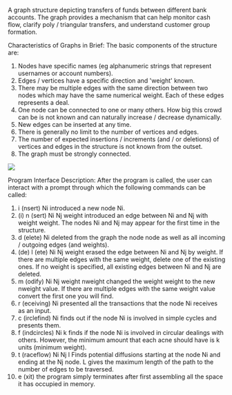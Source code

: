 ﻿A graph structure depicting transfers of funds between different bank accounts. 
The graph provides a mechanism that can help monitor cash flow, clarify poly / triangular transfers, and understand customer group formation.

Characteristics of Graphs in Brief: The basic components of the structure are:
1. Nodes have specific names (eg alphanumeric strings that represent usernames or account numbers).
2. Edges / vertices have a specific direction and 'weight' known.
3. There may be multiple edges with the same direction between two nodes which may have the same numerical weight. Each of these edges represents a deal.
4. One node can be connected to one or many others. How big this crowd can be is not known and can naturally increase / decrease dynamically.
5. New edges can be inserted at any time.
6. There is generally no limit to the number of vertices and edges.
7. The number of expected insertions / increments (and / or deletions) of vertices and edges in the structure is not known from the outset.
8. The graph must be strongly connected.


![](https://drive.google.com/open?id=1unWTcA709RLItPkEWTCnOHX_FyK3j9f0)

Program Interface Description: After the program is called, the user can interact with a prompt through which the following commands can be called:
1. i (nsert) Ni introduced a new node Ni. 
2. (i) n (sert) Ni Nj weight introduced an edge between Ni and Nj with weight weight. The nodes Ni and Nj may appear for the first time in the structure. 
3. d (elete) Ni deleted from the graph the node node as well as all incoming / outgoing edges (and weights).
4. (de) l (ete) Ni Nj weight erased the edge between Ni and Nj by weight. If there are multiple edges with the same weight, delete one of the existing ones. If no weight is specified, all existing edges between Ni and Nj are deleted.
5. m (odify) Ni Nj weight nweight changed the weight weight to the new nweight value. If there are multiple edges with the same weight value convert the first one you will find. 
6. r (eceiving) Ni presented all the transactions that the node Ni receives as an input. 
7. c (irclefind) Ni finds out if the node Ni is involved in simple cycles and presents them. 
8. f (indcircles) Ni k finds if the node Ni is involved in circular dealings with others. However, the minimum amount that each acne should have is k units (minimum weight).
9. t (raceflow) Ni Nj l Finds potential diffusions starting at the node Ni and ending at the Nj node. L gives the maximum length of the path to the number of edges to be traversed. 
10. e (xit) the program simply terminates after first assembling all the space it has occupied in memory.